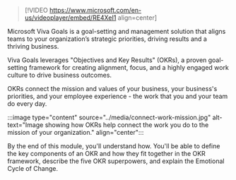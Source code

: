 > [!VIDEO https://www.microsoft.com/en-us/videoplayer/embed/RE4XeI1 align=center]

Microsoft Viva Goals is a goal-setting and management solution that aligns teams to your organization’s strategic priorities, driving results and a thriving business.

Viva Goals leverages "Objectives and Key Results" (OKRs), a proven goal-setting framework for creating alignment, focus, and a highly engaged work culture to drive business outcomes.

OKRs connect the mission and values of your business, your business's priorities, and your employee experience - the work that you and your team do every day.

:::image type="content" source="../media/connect-work-mission.jpg" alt-text="Image showing how OKRs help connect the work you do to the mission of your organization." align="center":::

By the end of this module, you'll understand how. You'll be able to define the key components of an OKR and how they fit together in the OKR framework, describe the five OKR superpowers, and explain the Emotional Cycle of Change.
